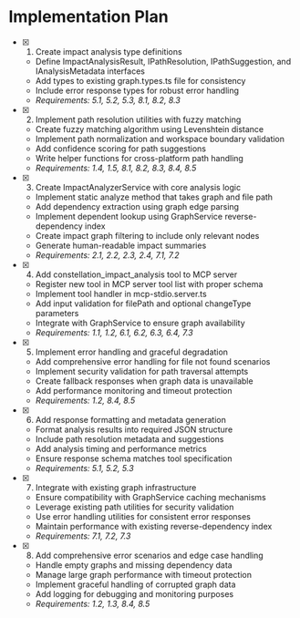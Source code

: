 # Implementation Plan

- [x] 1. Create impact analysis type definitions
  - Define ImpactAnalysisResult, IPathResolution, IPathSuggestion, and IAnalysisMetadata interfaces
  - Add types to existing graph.types.ts file for consistency
  - Include error response types for robust error handling
  - _Requirements: 5.1, 5.2, 5.3, 8.1, 8.2, 8.3_

- [x] 2. Implement path resolution utilities with fuzzy matching
  - Create fuzzy matching algorithm using Levenshtein distance
  - Implement path normalization and workspace boundary validation
  - Add confidence scoring for path suggestions
  - Write helper functions for cross-platform path handling
  - _Requirements: 1.4, 1.5, 8.1, 8.2, 8.3, 8.4, 8.5_

- [x] 3. Create ImpactAnalyzerService with core analysis logic
  - Implement static analyze method that takes graph and file path
  - Add dependency extraction using graph edge parsing
  - Implement dependent lookup using GraphService reverse-dependency index
  - Create impact graph filtering to include only relevant nodes
  - Generate human-readable impact summaries
  - _Requirements: 2.1, 2.2, 2.3, 2.4, 7.1, 7.2_

- [x] 4. Add constellation_impact_analysis tool to MCP server
  - Register new tool in MCP server tool list with proper schema
  - Implement tool handler in mcp-stdio.server.ts
  - Add input validation for filePath and optional changeType parameters
  - Integrate with GraphService to ensure graph availability
  - _Requirements: 1.1, 1.2, 6.1, 6.2, 6.3, 6.4, 7.3_

- [x] 5. Implement error handling and graceful degradation
  - Add comprehensive error handling for file not found scenarios
  - Implement security validation for path traversal attempts
  - Create fallback responses when graph data is unavailable
  - Add performance monitoring and timeout protection
  - _Requirements: 1.2, 8.4, 8.5_

- [x] 6. Add response formatting and metadata generation
  - Format analysis results into required JSON structure
  - Include path resolution metadata and suggestions
  - Add analysis timing and performance metrics
  - Ensure response schema matches tool specification
  - _Requirements: 5.1, 5.2, 5.3_

- [x] 7. Integrate with existing graph infrastructure
  - Ensure compatibility with GraphService caching mechanisms
  - Leverage existing path utilities for security validation
  - Use error handling utilities for consistent error responses
  - Maintain performance with existing reverse-dependency index
  - _Requirements: 7.1, 7.2, 7.3_

- [x] 8. Add comprehensive error scenarios and edge case handling
  - Handle empty graphs and missing dependency data
  - Manage large graph performance with timeout protection
  - Implement graceful handling of corrupted graph data
  - Add logging for debugging and monitoring purposes
  - _Requirements: 1.2, 1.3, 8.4, 8.5_